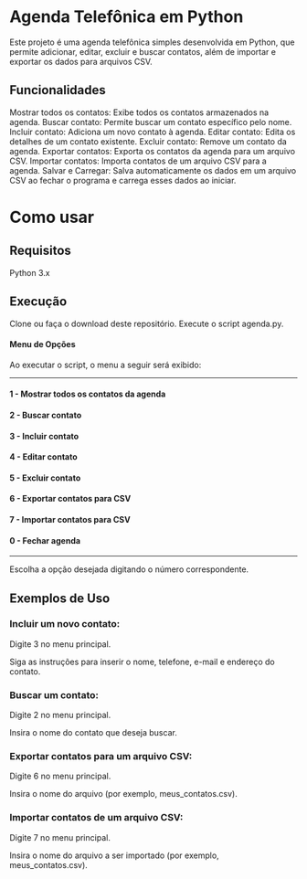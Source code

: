 # Agenda Telefônica em Python

Este projeto é uma agenda telefônica simples desenvolvida em Python, que permite adicionar, editar, excluir e buscar contatos, além de importar e exportar os dados para arquivos CSV.

## Funcionalidades
Mostrar todos os contatos: Exibe todos os contatos armazenados na agenda.
Buscar contato: Permite buscar um contato específico pelo nome.
Incluir contato: Adiciona um novo contato à agenda.
Editar contato: Edita os detalhes de um contato existente.
Excluir contato: Remove um contato da agenda.
Exportar contatos: Exporta os contatos da agenda para um arquivo CSV.
Importar contatos: Importa contatos de um arquivo CSV para a agenda.
Salvar e Carregar: Salva automaticamente os dados em um arquivo CSV ao fechar o programa e carrega esses dados ao iniciar.

# Como usar
## Requisitos
Python 3.x

## Execução
Clone ou faça o download deste repositório.
Execute o script agenda.py.
#### Menu de Opções
Ao executar o script, o menu a seguir será exibido:

--------------------------------------------------
#### 1 - Mostrar todos os contatos da agenda
#### 2 - Buscar contato
#### 3 - Incluir contato
#### 4 - Editar contato
#### 5 - Excluir contato
#### 6 - Exportar contatos para CSV
#### 7 - Importar contatos para CSV
#### 0 - Fechar agenda 

--------------------------------------------------
Escolha a opção desejada digitando o número correspondente.

## Exemplos de Uso
### Incluir um novo contato:
Digite 3 no menu principal.

Siga as instruções para inserir o nome, telefone, e-mail e endereço do contato.

### Buscar um contato:
Digite 2 no menu principal.

Insira o nome do contato que deseja buscar.

### Exportar contatos para um arquivo CSV:
Digite 6 no menu principal.

Insira o nome do arquivo (por exemplo, meus_contatos.csv).

### Importar contatos de um arquivo CSV:
Digite 7 no menu principal.

Insira o nome do arquivo a ser importado (por exemplo, meus_contatos.csv).
